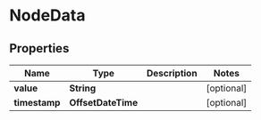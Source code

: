 

# NodeData


## Properties

| Name | Type | Description | Notes |
|------------ | ------------- | ------------- | -------------|
|**value** | **String** |  |  [optional] |
|**timestamp** | **OffsetDateTime** |  |  [optional] |



